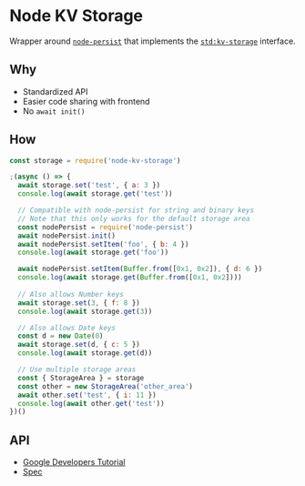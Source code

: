 # Node KV Storage

Wrapper around [`node-persist`](https://www.npmjs.com/package/node-persist) that implements the [`std:kv-storage`](https://wicg.github.io/kv-storage/) interface.

## Why

* Standardized API
* Easier code sharing with frontend
* No `await init()`

## How

```js
const storage = require('node-kv-storage')

;(async () => {
  await storage.set('test', { a: 3 })
  console.log(await storage.get('test'))

  // Compatible with node-persist for string and binary keys
  // Note that this only works for the default storage area
  const nodePersist = require('node-persist')
  await nodePersist.init()
  await nodePersist.setItem('foo', { b: 4 })
  console.log(await storage.get('foo'))

  await nodePersist.setItem(Buffer.from([0x1, 0x2]), { d: 6 })
  console.log(await storage.get(Buffer.from([0x1, 0x2])))
  
  // Also allows Number keys
  await storage.set(3, { f: 8 })
  console.log(await storage.get(3))

  // Also allows Date keys
  const d = new Date(0)
  await storage.set(d, { c: 5 })
  console.log(await storage.get(d))

  // Use multiple storage areas
  const { StorageArea } = storage
  const other = new StorageArea('other_area')
  await other.set('test', { i: 11 })
  console.log(await other.get('test'))
})()
```

## API

* [Google Developers Tutorial](https://developers.google.com/web/updates/2019/03/kv-storage)
* [Spec](https://wicg.github.io/kv-storage/)

<!-- ## Limitations -->

<!-- * Since there is no IndexedDB in node, `backingStore` is not implemented.
* Using typed arrays as keys works, but when using `keys()` or `entries()` they will be returned in the form `JSON.parse(JSON.stringify(yourTypedArray))`. Typically this will look like `{ '0': 255, '1': 255, ... }`. -->

<!-- ## Questions -->

<!-- ### How do I change the storage directory?
`node-persist` provides the `dir` option to specify the directory in which to write files. The KV Storage proposal intended for browsers has no such option, and for compatibility this library doesn't provide this option either.
In my opinion, providing the file path as configuration option is bad idea anyway, instead `node-kv-storage` takes inspiration form the Twelve Factor App takes the base directory from the environment variable `NODE_KV_STORAGE_DIR`. -->

<!-- ### How do I change the serialization / deserialization ?
Currently not implemented -->